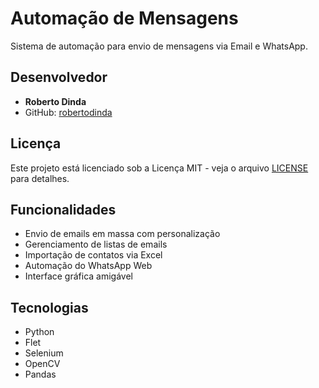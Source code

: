 # Automação de Mensagens

Sistema de automação para envio de mensagens via Email e WhatsApp.

## Desenvolvedor

- **Roberto Dinda**
- GitHub: [robertodinda](https://github.com/robertodinda)

## Licença

Este projeto está licenciado sob a Licença MIT - veja o arquivo [LICENSE](LICENSE) para detalhes.

## Funcionalidades

- Envio de emails em massa com personalização
- Gerenciamento de listas de emails
- Importação de contatos via Excel
- Automação do WhatsApp Web
- Interface gráfica amigável

## Tecnologias

- Python
- Flet
- Selenium
- OpenCV
- Pandas 
